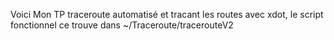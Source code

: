Voici Mon TP traceroute automatisé et tracant les routes avec xdot, le script fonctionnel ce trouve dans ~/Traceroute/tracerouteV2 

